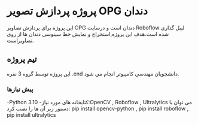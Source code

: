 # پروژه پردازش تصویر OPG دندان
این پروژه برای پردازش تصاویر OPG دندان است و درسایت Roboflow لیبل گذاری شده است.هدف این پروژه,استخراج و نمایش خط سینوسی دندان ها از روی تصاویراست.
## تیم پروژه
این پروژه توسط گروه 3 نفره .end دانشجویان مهندسی کامپیوتر انجام می شود.
### پیش نیازها
-Python 3.10
-کتابخانه های مورد نیاز:OpenCV , Roboflow , Ultralytics
می توان با دستور زیر آن ها را نصب کرد:
pip install opencv-python , pip install roboflow , pip install ultralytics
